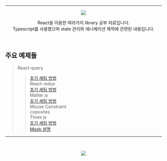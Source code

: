 *****

<p align='center'>
  <img src= "https://capsule-render.vercel.app/api?type=soft&color=auto&text=React%20library%20study&fontSize=50&animation=twinkling"/>
</p>

<p align='center'>
React을 이용한 여러가지 library 공부 자료입니다.<br/>
Typescript를 사용했으며 state 관리와 애니메이션 제작에 관련된 내용입니다.
</p>

<br/>

## 주요 예제들
>React-query<br/>
>><a href="https://www.notion.so/minsehong/React-Query-2024339956d080b89c0ee9173359f1fc?source=copy_link">초기 세팅 방법</a><br/>
>React-redux<br/>
>><a href="https://www.notion.so/minsehong/React-Redux-ToolKit-2024339956d080f5a462d3981ed6e7d0?source=copy_link">초기 세팅 방법</a><br/>
>Matter js<br/>
>><a href="https://www.notion.so/minsehong/Matter-JS-20b4339956d080ac93ececf154a93695?source=copy_link">초기 세팅 방법</a><br/>
>>Mouse Constraint<br/>
>>coposites<br/>
>Three js<br/>
>><a href="https://www.notion.so/minsehong/Three-JS-20a4339956d0808fabe0fffbfc39fb7d?source=copy_link">초기 세팅 방법</a><br/>
>><a href="https://www.notion.so/minsehong/Three-JS-Mesh-20a4339956d080c6a5efc8dbdd387f58?source=copy_link">Mesh 설명</a><br/>
*****

<br/>

<p align='center'>
  <a href="https://minsehong.github.io/">
    <img src="https://capsule-render.vercel.app/api?type=cylinder&color=auto&text=More%20About%20Project&fontAlignY=45&fontSize=40&height=150&animation=blinking&desc=https://minsehong.github.io/&descAlignY=70">
    </img>
  </a>
</p>

